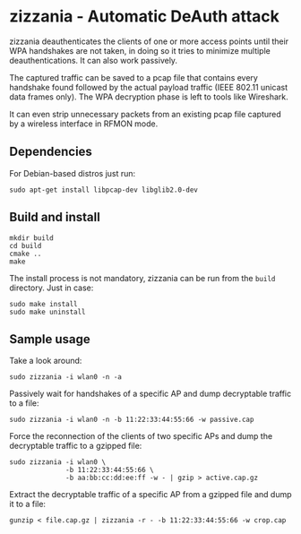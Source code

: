 zizzania - Automatic DeAuth attack
==================================

zizzania deauthenticates the clients of one or more access points until their
WPA handshakes are not taken, in doing so it tries to minimize multiple
deauthentications. It can also work passively.

The captured traffic can be saved to a pcap file that contains every handshake
found followed by the actual payload traffic (IEEE 802.11 unicast data frames
only). The WPA decryption phase is left to tools like Wireshark.

It can even strip unnecessary packets from an existing pcap file captured by a
wireless interface in RFMON mode.

Dependencies
------------

For Debian-based distros just run:

    sudo apt-get install libpcap-dev libglib2.0-dev

Build and install
-----------------

    mkdir build
    cd build
    cmake ..
    make

The install process is not mandatory, zizzania can be run from the `build`
directory. Just in case:

    sudo make install
    sudo make uninstall

Sample usage
------------

Take a look around:

    sudo zizzania -i wlan0 -n -a

Passively wait for handshakes of a specific AP and dump decryptable traffic to a
file:

    sudo zizzania -i wlan0 -n -b 11:22:33:44:55:66 -w passive.cap

Force the reconnection of the clients of two specific APs and dump the
decryptable traffic to a gzipped file:

    sudo zizzania -i wlan0 \
                  -b 11:22:33:44:55:66 \
                  -b aa:bb:cc:dd:ee:ff -w - | gzip > active.cap.gz

Extract the decryptable traffic of a specific AP from a gzipped file and dump it
to a file:

    gunzip < file.cap.gz | zizzania -r - -b 11:22:33:44:55:66 -w crop.cap
